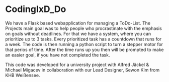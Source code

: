 # CodingIxD_Do

We have a Flask based webapplication for managing a ToDo-List. The Projects main goal was to help people who procrastinate with the emphasis on goals without deadlines. For that we have a system, where you can prioritize up to 3 tasks. 
Every prioritized task has a countdown that runs for a week. The code is then running a python script to turn a stepper motor for that perios of time. 
After the time runs up you then will be prompted to make an easier goal, if you have not completed the task.




This code was developed for a university project with Alfred Jäckel & Michael Migacev in collaboration with our Lead Designer, Sewon Kim from KHB Weißensee.
